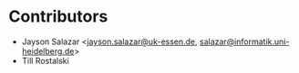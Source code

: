 # Contributors

* Jayson Salazar <jayson.salazar@uk-essen.de, salazar@informatik.uni-heidelberg.de>
* Till Rostalski 
